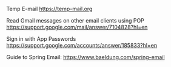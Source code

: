 Temp E-mail
https://temp-mail.org

Read Gmail messages on other email clients using POP
https://support.google.com/mail/answer/7104828?hl=en

Sign in with App Passwords
https://support.google.com/accounts/answer/185833?hl=en

Guide to Spring Email:
https://www.baeldung.com/spring-email
